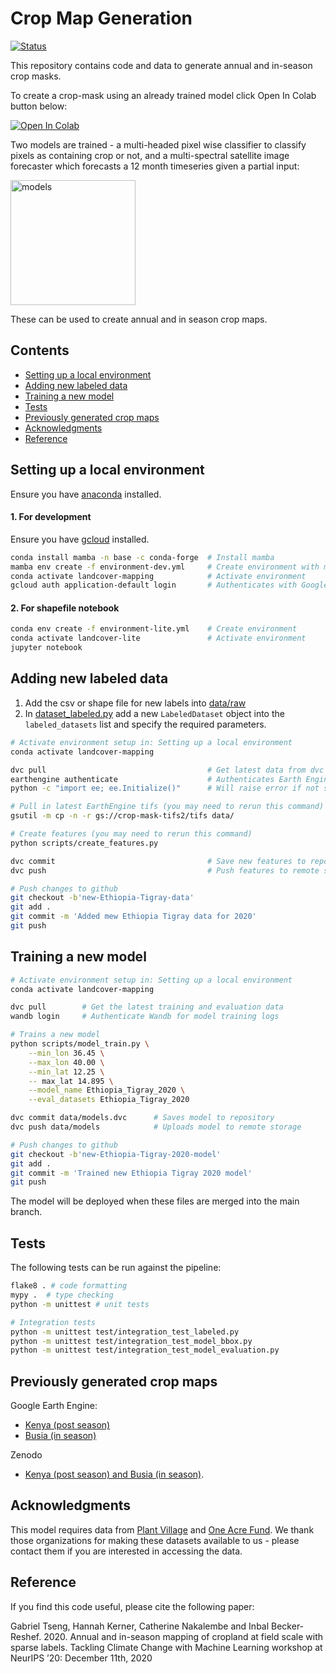 # Crop Map Generation

[![Status](https://github.com/nasaharvest/crop-mask/actions/workflows/main.yml/badge.svg)](https://github.com/nasaharvest/crop-mask/actions)

This repository contains code and data to generate annual and in-season crop masks. 

To create a crop-mask using an already trained model click Open In Colab button below: 

[![Open In Colab](https://colab.research.google.com/assets/colab-badge.svg)](https://colab.research.google.com/github/nasaharvest/crop-mask/blob/master/notebooks/inference.ipynb)



Two models are trained - a multi-headed pixel wise classifier to classify pixels as containing crop or not, and a multi-spectral satellite image forecaster which forecasts a 12 month timeseries given a partial input:

<img src="diagrams/models.png" alt="models" height="200px"/>

These can be used to create annual and in season crop maps.

## Contents

-   [Setting up a local environment](#setting-up-a-local-environment)
-   [Adding new labeled data](#adding-new-labeled-data)
-   [Training a new model](#training-a-new-model)
-   [Tests](#tests)
-   [Previously generated crop maps](#previously-generated-crop-maps)
-   [Acknowledgments](#acknowledgments)
-   [Reference](#reference)

## Setting up a local environment
Ensure you have [anaconda](https://www.anaconda.com/download/#macos) installed.
#### 1. For development 
Ensure you have [gcloud](https://cloud.google.com/sdk/docs/install) installed.
```bash
conda install mamba -n base -c conda-forge  # Install mamba
mamba env create -f environment-dev.yml     # Create environment with mamba (faster)
conda activate landcover-mapping            # Activate environment
gcloud auth application-default login       # Authenticates with Google Cloud
```

#### 2. For shapefile notebook
```bash
conda env create -f environment-lite.yml    # Create environment
conda activate landcover-lite               # Activate environment
jupyter notebook
```

## Adding new labeled data
1. Add the csv or shape file for new labels into [data/raw](data/raw)
2. In [dataset_labeled.py](src/datasets_labeled.py) add a new `LabeledDataset` object into the `labeled_datasets` list and specify the required parameters.
```bash
# Activate environment setup in: Setting up a local environment
conda activate landcover-mapping 

dvc pull                                    # Get latest data from dvc
earthengine authenticate                    # Authenticates Earth Engine 
python -c "import ee; ee.Initialize()"      # Will raise error if not setup

# Pull in latest EarthEngine tifs (you may need to rerun this command)
gsutil -m cp -n -r gs://crop-mask-tifs2/tifs data/

# Create features (you may need to rerun this command)
python scripts/create_features.py

dvc commit                                  # Save new features to repository
dvc push                                    # Push features to remote storage

# Push changes to github
git checkout -b'new-Ethiopia-Tigray-data'
git add .
git commit -m 'Added mew Ethiopia Tigray data for 2020'
git push
```

## Training a new model
```bash
# Activate environment setup in: Setting up a local environment
conda activate landcover-mapping 

dvc pull        # Get the latest training and evaluation data
wandb login     # Authenticate Wandb for model training logs

# Trains a new model
python scripts/model_train.py \
    --min_lon 36.45 \
    --max_lon 40.00 \
    --min_lat 12.25 \
    -- max_lat 14.895 \
    --model_name Ethiopia_Tigray_2020 \
    --eval_datasets Ethiopia_Tigray_2020

dvc commit data/models.dvc      # Saves model to repository
dvc push data/models            # Uploads model to remote storage 

# Push changes to github
git checkout -b'new-Ethiopia-Tigray-2020-model'
git add .
git commit -m 'Trained new Ethiopia Tigray 2020 model'
git push
```
The model will be deployed when these files are merged into the main branch.

## Tests

The following tests can be run against the pipeline:

```bash
flake8 . # code formatting
mypy .  # type checking
python -m unittest # unit tests

# Integration tests
python -m unittest test/integration_test_labeled.py
python -m unittest test/integration_test_model_bbox.py
python -m unittest test/integration_test_model_evaluation.py
```

## Previously generated crop maps

Google Earth Engine:

-   [Kenya (post season)](https://code.earthengine.google.com/ea3613a3a45badfd01ce2ec914dfe1ef)
-   [Busia (in season)](https://code.earthengine.google.com/f567cccc28dad7a25e088d56dabfbd4c)

Zenodo

-   [Kenya (post season) and Busia (in season)](https://doi.org/10.5281/zenodo.4271143).

## Acknowledgments

This model requires data from [Plant Village](https://plantvillage.psu.edu/) and [One Acre Fund](https://oneacrefund.org/). We thank those organizations for making these datasets available to us - please contact them if you are interested in accessing the data.

## Reference

If you find this code useful, please cite the following paper:

Gabriel Tseng, Hannah Kerner, Catherine Nakalembe and Inbal Becker-Reshef. 2020. Annual and in-season mapping of cropland at field scale with sparse labels. Tackling Climate Change with Machine Learning workshop at NeurIPS ’20: December 11th, 2020
